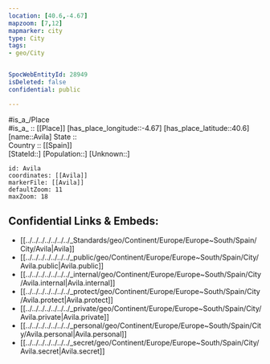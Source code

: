 ```yaml
---
location: [40.6,-4.67] 
mapzoom: [7,12] 
mapmarker: city 
type: City
tags:
- geo/City


SpocWebEntityId: 28949
isDeleted: false
confidential: public

---
```

#is_a_/Place  
#is_a_ :: [[Place]] 
[has_place_longitude::-4.67] 
[has_place_latitude::40.6] 
[name::Avila] 
State ::  
Country :: [[Spain]]  
[StateId::] 
[Population::] 
[Unknown::] 


```leaflet
id: Avila
coordinates: [[Avila]] 
markerFile: [[Avila]] 
defaultZoom: 11 
maxZoom: 18
```


## Confidential Links & Embeds: 
- [[../../../../../../../_Standards/geo/Continent/Europe/Europe~South/Spain/City/Avila|Avila]] 
- [[../../../../../../../_public/geo/Continent/Europe/Europe~South/Spain/City/Avila.public|Avila.public]] 
- [[../../../../../../../_internal/geo/Continent/Europe/Europe~South/Spain/City/Avila.internal|Avila.internal]] 
- [[../../../../../../../_protect/geo/Continent/Europe/Europe~South/Spain/City/Avila.protect|Avila.protect]] 
- [[../../../../../../../_private/geo/Continent/Europe/Europe~South/Spain/City/Avila.private|Avila.private]] 
- [[../../../../../../../_personal/geo/Continent/Europe/Europe~South/Spain/City/Avila.personal|Avila.personal]] 
- [[../../../../../../../_secret/geo/Continent/Europe/Europe~South/Spain/City/Avila.secret|Avila.secret]] 
